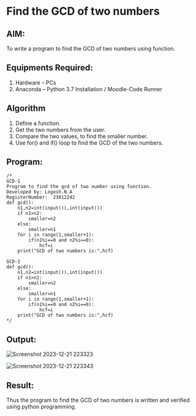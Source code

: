# Find the GCD of two numbers

## AIM:
To write a program to find the GCD of two numbers using function.

## Equipments Required:
1. Hardware – PCs
2. Anaconda – Python 3.7 Installation / Moodle-Code Runner

## Algorithm
1. Define a function.
2. Get the two numbers from the user.
3. Compare the two values, to find the smaller number.
4. Use for() and if() loop to find the GCD of the two numbers.

## Program:
```
/*
GCD-1
Program to find the gcd of two number using function.
Developed by: Logesh.N.A
RegisterNumber:  23012242
def gcd():
    n1,n2=int(input()),int(input())
    if n1>n2:
        smaller=n2
    else:
        smaller=n1
    for i in range(1,smaller+1):
        if(n1%i==0 and n2%i==0):
            hcf=i
    print("GCD of two numbers is:",hcf)

GCD-2
def gcd():
    n1,n2=int(input()),int(input())
    if n1>n2:
        smaller=n2
    else:
        smaller=n1
    for i in range(1,smaller+1):
        if(n1%i==0 and n2%i==0):
            hcf=i
    print("GCD of two numbers is:",hcf)  
*/
```

## Output:
![Screenshot 2023-12-21 223323](https://github.com/Logesh051/GCD-of-two-numbers/assets/144979188/f11ee0ae-fad0-42b8-8892-7205858cac5d)

![Screenshot 2023-12-21 223343](https://github.com/Logesh051/GCD-of-two-numbers/assets/144979188/f144f051-21fe-402b-b040-911a78209362)


## Result:
Thus the program to find the GCD of two numbers is written and verified using python programming.

